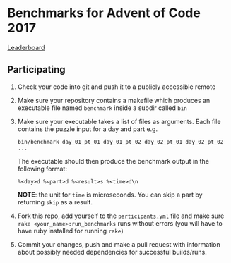 # Benchmarks for Advent of Code 2017

[Leaderboard](./leader_board.md)

## Participating

1. Check your code into git and push it to a publicly accessible remote
1. Make sure your repository contains a makefile which produces an executable
   file named `benchmark` inside a subdir called `bin`
1. Make sure your executable takes a list of files as arguments. Each file
   contains the puzzle input for a day and part e.g.

   ```
   bin/benchmark day_01_pt_01 day_01_pt_02 day_02_pt_01 day_02_pt_02 ...
   ```

   The executable should then produce the benchmark output in the following
   format:

   ```
   %<day>d %<part>d %<result>s %<time>d\n
   ```

   __NOTE__: the unit for `time` is microseconds. You can skip a part by
   returning `skip` as a result.
1. Fork this repo, add yourself to the [`participants.yml`](./participants.yml)
   file and make sure `rake <your_name>:run_benchmarks` runs without errors
   (you will have to have ruby installed for running `rake`)
1. Commit your changes, push and make a pull request with information about
   possibly needed dependencies for successful builds/runs.
